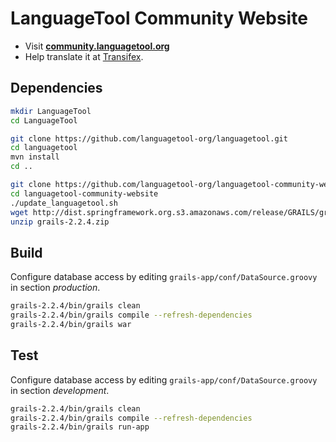 LanguageTool Community Website
==============================

* Visit **[community.languagetool.org](https://community.languagetool.org)**
* Help translate it at [Transifex](https://www.transifex.com/projects/p/languagetool/resource/community-website/).

Dependencies
------------

```bash
mkdir LanguageTool
cd LanguageTool

git clone https://github.com/languagetool-org/languagetool.git
cd languagetool
mvn install
cd ..

git clone https://github.com/languagetool-org/languagetool-community-website.git
cd languagetool-community-website
./update_languagetool.sh
wget http://dist.springframework.org.s3.amazonaws.com/release/GRAILS/grails-2.2.4.zip
unzip grails-2.2.4.zip
```

Build
-----

Configure database access by editing `grails-app/conf/DataSource.groovy` in section *production*.

```bash
grails-2.2.4/bin/grails clean
grails-2.2.4/bin/grails compile --refresh-dependencies
grails-2.2.4/bin/grails war
```

Test
----

Configure database access by editing `grails-app/conf/DataSource.groovy` in section *development*.

```bash
grails-2.2.4/bin/grails clean
grails-2.2.4/bin/grails compile --refresh-dependencies
grails-2.2.4/bin/grails run-app
```